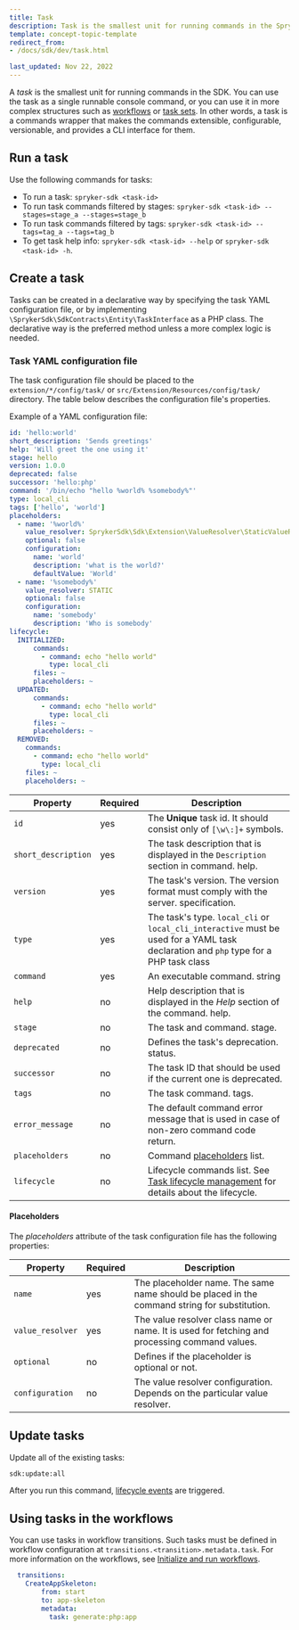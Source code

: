 ```yaml
---
title: Task
description: Task is the smallest unit for running commands in the Spryker SDK which serves as a command wrapper.
template: concept-topic-template
redirect_from:
- /docs/sdk/dev/task.html

last_updated: Nov 22, 2022
---
```


A *task* is the smallest unit for running commands in the SDK.
You can use the task as a single runnable console command, or you can use it in more complex structures such as [workflows](/docs/dg/dev/sdks/sdk/initialize-and-run-workflows.html) or [task sets](/docs/dg/dev/sdks/sdk/task-set.html).
In other words, a task is a commands wrapper that makes the commands extensible, configurable, versionable, and provides a CLI interface for them.

## Run a task

Use the following commands for tasks:

- To run a task: `spryker-sdk <task-id>`
- To run task commands filtered by stages: `spryker-sdk <task-id> --stages=stage_a --stages=stage_b`
- To run task commands filtered by tags: `spryker-sdk <task-id> --tags=tag_a --tags=tag_b`
- To get task help info: `spryker-sdk <task-id> --help` or `spryker-sdk <task-id> -h`.

## Create a task

Tasks can be created in a declarative way by specifying the task YAML configuration file, or by implementing `\SprykerSdk\SdkContracts\Entity\TaskInterface` as a PHP class.
The declarative way is the preferred method unless a more complex logic is needed.

### Task YAML configuration file

The task configuration file should be placed to the `extension/*/config/task/` or `src/Extension/Resources/config/task/` directory. The table below describes the configuration file's properties.

Example of a YAML configuration file:

```yaml
id: 'hello:world'
short_description: 'Sends greetings'
help: 'Will greet the one using it'
stage: hello
version: 1.0.0
deprecated: false
successor: 'hello:php'
command: '/bin/echo "hello %world% %somebody%"'
type: local_cli
tags: ['hello', 'world']
placeholders:
  - name: '%world%'
    value_resolver: SprykerSdk\Sdk\Extension\ValueResolver\StaticValueResolver
    optional: false
    configuration:
      name: 'world'
      description: 'what is the world?'
      defaultValue: 'World'
  - name: '%somebody%'
    value_resolver: STATIC
    optional: false
    configuration:
      name: 'somebody'
      description: 'Who is somebody'
lifecycle:
  INITIALIZED:
      commands:
        - command: echo "hello world"
          type: local_cli
      files: ~
      placeholders: ~
  UPDATED:
      commands:
        - command: echo "hello world"
          type: local_cli
      files: ~
      placeholders: ~
  REMOVED:
    commands:
      - command: echo "hello world"
        type: local_cli
    files: ~
    placeholders: ~
```

| Property            | Required | Description                                                                                                                   |
|---------------------|----------|-------------------------------------------------------------------------------------------------------------------------------|
| `id`                | yes      | The __Unique__ task id. It should consist only of `[\w\:]+` symbols.                                                                  |
| `short_description` | yes      | The task description that is displayed in the `Description` section in command. help.                                                    |
| `version`           | yes      | The task's version. The version format must comply with the server. specification.                                                                            |
| `type`              | yes      | The task's type. `local_cli` or `local_cli_interactive` must be used for a YAML task declaration and `php` type for a PHP task class |
| `command`           | yes      | An executable command. string                                                                                                  |
| `help`              | no       | Help description that is displayed in the *Help* section of the command. help.                                                           |
| `stage`             | no       | The task and command. stage.                                                                                                        |
| `deprecated`        | no       | Defines the task's deprecation. status.                                                                                           |
| `successor`         | no       | The task ID that should be used if the current one is deprecated.                                                          |
| `tags`              | no       | The task command. tags.                                                                                                             |
| `error_message`     | no       | The default command error message that is used in case of non-zero command code return.                                             |
| `placeholders`      | no       | Command [placeholders](#placeholders)   list.                                                                  |
| `lifecycle`         | no       | Lifecycle commands list. See [Task lifecycle management](/docs/dg/dev/sdks/sdk/task-lifecycle-management.html) for details about the lifecycle.                                                                  |

#### Placeholders

The *placeholders* attribute of the task configuration file has the following properties:

| Property         | Required | Description                                                                                                                      |
|------------------|----------|----------------------------------------------------------------------------------------------------------------------------------|
| `name`           | yes      | The placeholder name. The same name should be placed in the command string for substitution. |
| `value_resolver` | yes      | The value resolver class name or name. It is used for fetching and processing command values.                                             |
| `optional`       | no       | Defines if the placeholder is optional or not.                                                                                          |
| `configuration`  | no       | The value resolver configuration. Depends on the particular value resolver.                                                               |

## Update tasks

Update all of the existing tasks:

```bash
sdk:update:all
```

After you run this command, [lifecycle events](/docs/dg/dev/sdks/sdk/task-lifecycle-management.html) are triggered.

## Using tasks in the workflows

You can use tasks in workflow transitions. Such tasks must be defined in workflow configuration at `transitions.<transition>.metadata.task`.
For more information on the workflows, see [Initialize and run workflows](/docs/dg/dev/sdks/sdk/initialize-and-run-workflows.html).

```yaml
  transitions:
    CreateAppSkeleton:
        from: start
        to: app-skeleton
        metadata:
          task: generate:php:app
```

